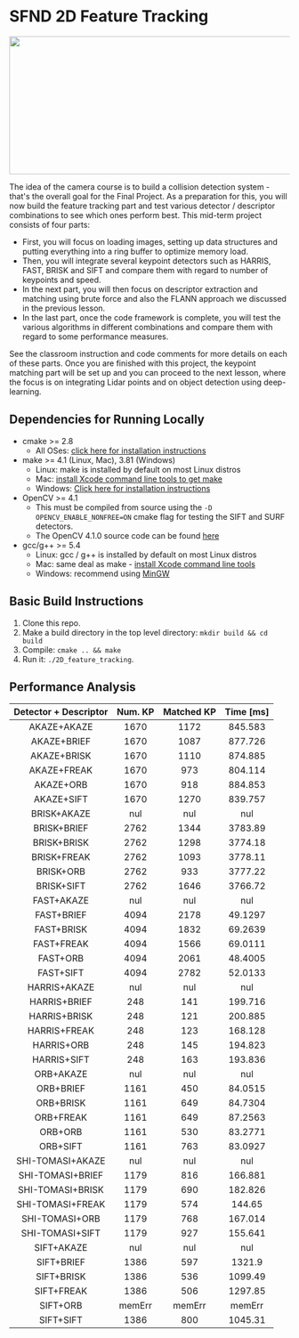 


# SFND 2D Feature Tracking

<img src="images/keypoints.png" width="820" height="248" />

The idea of the camera course is to build a collision detection system - that's the overall goal for the Final Project. As a preparation for this, you will now build the feature tracking part and test various detector / descriptor combinations to see which ones perform best. This mid-term project consists of four parts:

* First, you will focus on loading images, setting up data structures and putting everything into a ring buffer to optimize memory load. 
* Then, you will integrate several keypoint detectors such as HARRIS, FAST, BRISK and SIFT and compare them with regard to number of keypoints and speed. 
* In the next part, you will then focus on descriptor extraction and matching using brute force and also the FLANN approach we discussed in the previous lesson. 
* In the last part, once the code framework is complete, you will test the various algorithms in different combinations and compare them with regard to some performance measures. 

See the classroom instruction and code comments for more details on each of these parts. Once you are finished with this project, the keypoint matching part will be set up and you can proceed to the next lesson, where the focus is on integrating Lidar points and on object detection using deep-learning. 

## Dependencies for Running Locally
* cmake >= 2.8
  * All OSes: [click here for installation instructions](https://cmake.org/install/)
* make >= 4.1 (Linux, Mac), 3.81 (Windows)
  * Linux: make is installed by default on most Linux distros
  * Mac: [install Xcode command line tools to get make](https://developer.apple.com/xcode/features/)
  * Windows: [Click here for installation instructions](http://gnuwin32.sourceforge.net/packages/make.htm)
* OpenCV >= 4.1
  * This must be compiled from source using the `-D OPENCV_ENABLE_NONFREE=ON` cmake flag for testing the SIFT and SURF detectors.
  * The OpenCV 4.1.0 source code can be found [here](https://github.com/opencv/opencv/tree/4.1.0)
* gcc/g++ >= 5.4
  * Linux: gcc / g++ is installed by default on most Linux distros
  * Mac: same deal as make - [install Xcode command line tools](https://developer.apple.com/xcode/features/)
  * Windows: recommend using [MinGW](http://www.mingw.org/)

## Basic Build Instructions

1. Clone this repo.
2. Make a build directory in the top level directory: `mkdir build && cd build`
3. Compile: `cmake .. && make`
4. Run it: `./2D_feature_tracking`.


## Performance Analysis

| Detector + Descriptor | Num. KP | Matched KP |Time [ms]
|:--------:| :-------------:|:-------------:|:-------------:|
| AKAZE+AKAZE| 1670|1172| 845.583|
| AKAZE+BRIEF| 1670 |1087| 877.726|
| AKAZE+BRISK | 1670|1110| 874.885|
| AKAZE+FREAK| 1670|973| 804.114|
| AKAZE+ORB| 1670|918| 884.853|
| AKAZE+SIFT| 1670|1270| 839.757|
| BRISK+AKAZE|nul|nul|nul|
| BRISK+BRIEF|2762|1344|3783.89|
| BRISK+BRISK|2762|1298|3774.18|
| BRISK+FREAK|2762|1093|3778.11|
| BRISK+ORB|2762|933|3777.22|
| BRISK+SIFT|2762|1646|3766.72|
| FAST+AKAZE|nul|nul|nul|
| FAST+BRIEF|4094|2178|49.1297|
| FAST+BRISK|4094|1832|69.2639|
| FAST+FREAK|4094|1566|69.0111|
| FAST+ORB|4094|2061|48.4005|
| FAST+SIFT|4094|2782|52.0133|
| HARRIS+AKAZE|nul|nul|nul|
| HARRIS+BRIEF|248|141|199.716|
| HARRIS+BRISK|248|121|200.885|
| HARRIS+FREAK|248|123|168.128|
| HARRIS+ORB|248|145|194.823|
| HARRIS+SIFT|248|163|193.836|
| ORB+AKAZE|nul|nul|nul|
| ORB+BRIEF|1161|450|84.0515|
| ORB+BRISK|1161|649|84.7304|
| ORB+FREAK|1161|649|87.2563|
| ORB+ORB|1161|530|83.2771|
| ORB+SIFT|1161|763|83.0927|
| SHI-TOMASI+AKAZE|nul|nul|nul|
| SHI-TOMASI+BRIEF|1179|816|166.881|
| SHI-TOMASI+BRISK|1179|690|182.826|
| SHI-TOMASI+FREAK|1179|574|144.65|
| SHI-TOMASI+ORB|1179|768|167.014|
| SHI-TOMASI+SIFT|1179|927|155.641|
| SIFT+AKAZE|nul|nul|nul|
| SIFT+BRIEF|1386|597|1321.9|
| SIFT+BRISK|1386|536|1099.49|
| SIFT+FREAK|1386|506|1297.85|
| SIFT+ORB|memErr|memErr|memErr|
| SIFT+SIFT|1386|800|1045.31|


